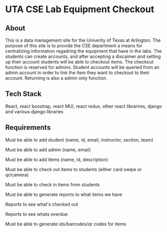 # UTA CSE Lab Equipment Checkout

## About
This is a data management site for the Univerity of Texas at Arlington. The purpose of this site is to provide the CSE department a means for centralizing information regadring the equipment that have in the labs. The students can create accounts, and after accepting a discaimer and setting up their account students will be able to checkout items. The checkout function is reserved for admins. Student accounts will be queried from an admin account in order to link the item they want to checkout to their account. Returning is also a admin only function. 

## Tech Stack
React, react boostrap, react MUI, react redux, other react librarires, django and various django libraries

## Requirements

Must be able to add student (name, id, email, instructor, section, team)

Must be able to add admin (name, email)

Must be able to add items (name, id, description)

Must be able to check out items to students (either card swipe or qr/camera)

Must be able to check in items from students

Must be able to generate reports to what items we have

Reports to see what's checked out

Reports to see whats overdue

Must be able to generate ids/barcodes/qr codes for items


